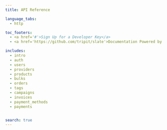```yaml
---
title: API Reference

language_tabs:
  - http

toc_footers:
  - <a href='#'>Sign Up for a Developer Key</a>
  - <a href='https://github.com/tripit/slate'>Documentation Powered by Slate</a>

includes:
  - intro
  - auth
  - users
  - providers
  - products
  - bulks
  - orders
  - tags
  - campaigns
  - invoices
  - payment_methods
  - payments


search: true
---
```


